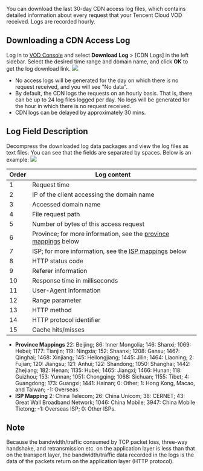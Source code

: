 You can download the last 30-day CDN access log files, which contains detailed information about every request that your Tencent Cloud VOD received. Logs are recorded hourly. 

## Downloading a CDN Access Log
Log in to [VOD Console](https://console.cloud.tencent.com/video/cdnlog) and select **Download Log** > [CDN Logs] in the left sidebar. Select the desired time range and domain name, and click **OK** to get the log download link.
![](https://main.qcloudimg.com/raw/dfd43c068bfc861fb0df3ae4719b2f4c.png)
>
- No access logs will be generated for the day on which there is no request received, and you will see "No data".
- By default, the CDN logs the requests on an hourly basis. That is, there can be up to 24 log files logged per day. No logs will be generated for the hour in which there is no request received.
- CDN logs can be delayed by approximately 30 mins.

## Log Field Description
Decompress the downloaded log data packages and view the log files as text files. You can see that the fields are separated by spaces. Below is an example:
![](https://main.qcloudimg.com/raw/4ad0e7f934c666a52ed80791d9e4a3e5.png)

| Order | Log content |
| --- |------------------------------------------ |
| 1    | Request time                                    |
| 2 | IP of the client accessing the domain name |
| 3    | Accessed domain name                                |
| 4    | File request path                                |
| 5    | Number of bytes of this access request                          |
| 6    | Province; for more information, see the [province mappings](#province) below      |
| 7    | ISP; for more information, see the [ISP mappings](#carrier) below |
| 8    | HTTP status code                                 |
| 9    | Referer information                                |
| 10   | Response time in milliseconds                            |
| 11   | User-Agent information                             |
| 12   | Range parameter                                  |
| 13   | HTTP method                                 |
| 14   | HTTP protocol identifier                                |
| 15   | Cache hits/misses                               |


<span id="province"></span>
- **Province Mappings**
  22: Beijing; 86: Inner Mongolia; 146: Shanxi; 1069: Hebei; 1177: Tianjin; 119: Ningxia; 152: Shaanxi; 1208: Gansu; 1467: Qinghai; 1468: Xinjiang; 145: Heilongjiang; 1445: Jilin; 1464: Liaoning; 2: Fujian; 120: Jiangsu; 121: Anhui; 122: Shandong; 1050: Shanghai; 1442: Zhejiang; 182: Henan; 1135: Hubei; 1465: Jiangxi; 1466: Hunan; 118: Guizhou; 153: Yunnan; 1051: Chongqing; 1068: Sichuan; 1155: Tibet; 4: Guangdong; 173: Guangxi; 1441: Hainan; 0: Other; 1: Hong Kong, Macao, and Taiwan; -1: Overseas.
<span id="carrier"></span>
- **ISP Mapping**
  2: China Telecom; 26: China Unicom; 38: CERNET; 43: Great Wall Broadband Network; 1046: China Mobile; 3947: China Mobile Tietong; -1: Overseas ISP; 0: Other ISPs.

## Note

Because the bandwidth/traffic consumed by TCP packet loss, three-way handshake, and retransmission etc. on the application layer is less than that on the transport layer, the bandwidth/traffic data recorded in the logs is the data of the packets return on the application layer (HTTP protocol).

